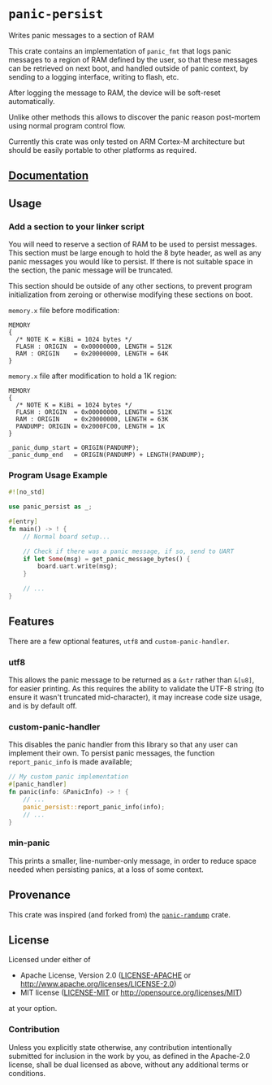 # `panic-persist`

Writes panic messages to a section of RAM

This crate contains an implementation of `panic_fmt` that logs panic messages to a region of
RAM defined by the user, so that these messages can be retrieved on next boot, and handled
outside of panic context, by sending to a logging interface, writing to flash, etc.

After logging the message to RAM, the device will be soft-reset automatically.

Unlike other methods this allows to discover the panic reason post-mortem using normal program
control flow.

Currently this crate was only tested on ARM Cortex-M architecture but should be easily portable
to other platforms as required.

## [Documentation](https://docs.rs/panic-persist)

## Usage

### Add a section to your linker script

You will need to reserve a section of RAM to be used to persist messages. This section must be
large enough to hold the 8 byte header, as well as any panic messages you would like to persist.
If there is not suitable space in the section, the panic message will be truncated.

This section should be outside of any other sections, to prevent program initialization from
zeroing or otherwise modifying these sections on boot.

`memory.x` file before modification:

```text
MEMORY
{
  /* NOTE K = KiBi = 1024 bytes */
  FLASH : ORIGIN  = 0x00000000, LENGTH = 512K
  RAM : ORIGIN    = 0x20000000, LENGTH = 64K
}
```

`memory.x` file after modification to hold a 1K region:

```text
MEMORY
{
  /* NOTE K = KiBi = 1024 bytes */
  FLASH : ORIGIN  = 0x00000000, LENGTH = 512K
  RAM : ORIGIN    = 0x20000000, LENGTH = 63K
  PANDUMP: ORIGIN = 0x2000FC00, LENGTH = 1K
}

_panic_dump_start = ORIGIN(PANDUMP);
_panic_dump_end   = ORIGIN(PANDUMP) + LENGTH(PANDUMP);
```


### Program Usage Example

```rust
#![no_std]

use panic_persist as _;

#[entry]
fn main() -> ! {
    // Normal board setup...

    // Check if there was a panic message, if so, send to UART
    if let Some(msg) = get_panic_message_bytes() {
        board.uart.write(msg);
    }

    // ...
}
```

## Features

There are a few optional features, `utf8` and `custom-panic-handler`.

### utf8

This allows the panic message to be returned
as a `&str` rather than `&[u8]`, for easier printing. As this requires the ability
to validate the UTF-8 string (to ensure it wasn't truncated mid-character), it may
increase code size usage, and is by default off.

### custom-panic-handler

This disables the panic handler from this library so that any user can implement their own.
To persist panic messages, the function `report_panic_info` is made available;

```rust
// My custom panic implementation
#[panic_handler]
fn panic(info: &PanicInfo) -> ! {
    // ...
    panic_persist::report_panic_info(info);
    // ...
}
```

### min-panic

This prints a smaller, line-number-only message, in order to reduce space needed when persisting panics, at a loss of some context.

## Provenance

This crate was inspired (and forked from) the [`panic-ramdump`] crate.

[`panic-ramdump`]: https://github.com/therealprof/panic-ramdump

## License

Licensed under either of

- Apache License, Version 2.0 ([LICENSE-APACHE](LICENSE-APACHE) or
  http://www.apache.org/licenses/LICENSE-2.0)
- MIT license ([LICENSE-MIT](LICENSE-MIT) or http://opensource.org/licenses/MIT)

at your option.

### Contribution

Unless you explicitly state otherwise, any contribution intentionally submitted
for inclusion in the work by you, as defined in the Apache-2.0 license, shall be
dual licensed as above, without any additional terms or conditions.
